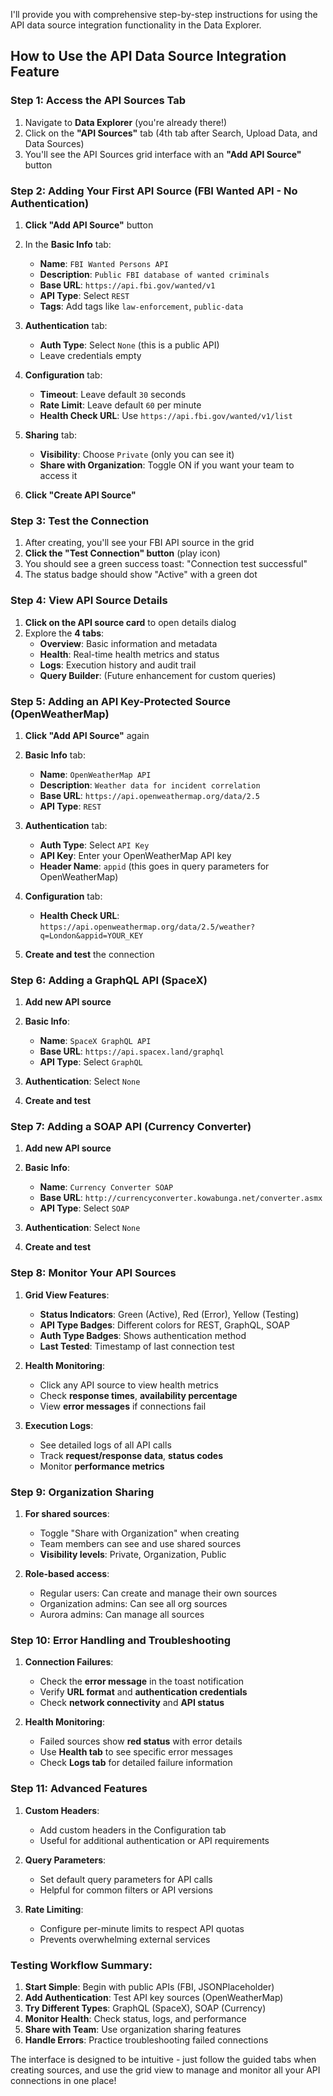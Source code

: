 I'll provide you with comprehensive step-by-step instructions for using the API data source integration functionality in the Data Explorer.

## How to Use the API Data Source Integration Feature

### Step 1: Access the API Sources Tab
1. Navigate to **Data Explorer** (you're already there!)
2. Click on the **"API Sources"** tab (4th tab after Search, Upload Data, and Data Sources)
3. You'll see the API Sources grid interface with an **"Add API Source"** button

### Step 2: Adding Your First API Source (FBI Wanted API - No Authentication)

1. **Click "Add API Source"** button
2. In the **Basic Info** tab:
   - **Name**: `FBI Wanted Persons API`
   - **Description**: `Public FBI database of wanted criminals`
   - **Base URL**: `https://api.fbi.gov/wanted/v1`
   - **API Type**: Select `REST`
   - **Tags**: Add tags like `law-enforcement`, `public-data`

3. **Authentication** tab:
   - **Auth Type**: Select `None` (this is a public API)
   - Leave credentials empty

4. **Configuration** tab:
   - **Timeout**: Leave default `30` seconds
   - **Rate Limit**: Leave default `60` per minute
   - **Health Check URL**: Use `https://api.fbi.gov/wanted/v1/list`

5. **Sharing** tab:
   - **Visibility**: Choose `Private` (only you can see it)
   - **Share with Organization**: Toggle ON if you want your team to access it

6. **Click "Create API Source"**

### Step 3: Test the Connection
1. After creating, you'll see your FBI API source in the grid
2. **Click the "Test Connection" button** (play icon)
3. You should see a green success toast: "Connection test successful"
4. The status badge should show "Active" with a green dot

### Step 4: View API Source Details
1. **Click on the API source card** to open details dialog
2. Explore the **4 tabs**:
   - **Overview**: Basic information and metadata
   - **Health**: Real-time health metrics and status
   - **Logs**: Execution history and audit trail
   - **Query Builder**: (Future enhancement for custom queries)

### Step 5: Adding an API Key-Protected Source (OpenWeatherMap)

1. **Click "Add API Source"** again
2. **Basic Info** tab:
   - **Name**: `OpenWeatherMap API`
   - **Description**: `Weather data for incident correlation`
   - **Base URL**: `https://api.openweathermap.org/data/2.5`
   - **API Type**: `REST`

3. **Authentication** tab:
   - **Auth Type**: Select `API Key`
   - **API Key**: Enter your OpenWeatherMap API key
   - **Header Name**: `appid` (this goes in query parameters for OpenWeatherMap)

4. **Configuration** tab:
   - **Health Check URL**: `https://api.openweathermap.org/data/2.5/weather?q=London&appid=YOUR_KEY`

5. **Create and test** the connection

### Step 6: Adding a GraphQL API (SpaceX)

1. **Add new API source**
2. **Basic Info**:
   - **Name**: `SpaceX GraphQL API`
   - **Base URL**: `https://api.spacex.land/graphql`
   - **API Type**: Select `GraphQL`

3. **Authentication**: Select `None`
4. **Create and test**

### Step 7: Adding a SOAP API (Currency Converter)

1. **Add new API source**
2. **Basic Info**:
   - **Name**: `Currency Converter SOAP`
   - **Base URL**: `http://currencyconverter.kowabunga.net/converter.asmx`
   - **API Type**: Select `SOAP`

3. **Authentication**: Select `None`
4. **Create and test**

### Step 8: Monitor Your API Sources

1. **Grid View Features**:
   - **Status Indicators**: Green (Active), Red (Error), Yellow (Testing)
   - **API Type Badges**: Different colors for REST, GraphQL, SOAP
   - **Auth Type Badges**: Shows authentication method
   - **Last Tested**: Timestamp of last connection test

2. **Health Monitoring**:
   - Click any API source to view health metrics
   - Check **response times**, **availability percentage**
   - View **error messages** if connections fail

3. **Execution Logs**:
   - See detailed logs of all API calls
   - Track **request/response data**, **status codes**
   - Monitor **performance metrics**

### Step 9: Organization Sharing

1. **For shared sources**:
   - Toggle "Share with Organization" when creating
   - Team members can see and use shared sources
   - **Visibility levels**: Private, Organization, Public

2. **Role-based access**:
   - Regular users: Can create and manage their own sources
   - Organization admins: Can see all org sources
   - Aurora admins: Can manage all sources

### Step 10: Error Handling and Troubleshooting

1. **Connection Failures**:
   - Check the **error message** in the toast notification
   - Verify **URL format** and **authentication credentials**
   - Check **network connectivity** and **API status**

2. **Health Monitoring**:
   - Failed sources show **red status** with error details
   - Use **Health tab** to see specific error messages
   - Check **Logs tab** for detailed failure information

### Step 11: Advanced Features

1. **Custom Headers**:
   - Add custom headers in the Configuration tab
   - Useful for additional authentication or API requirements

2. **Query Parameters**:
   - Set default query parameters for API calls
   - Helpful for common filters or API versions

3. **Rate Limiting**:
   - Configure per-minute limits to respect API quotas
   - Prevents overwhelming external services

### Testing Workflow Summary:

1. **Start Simple**: Begin with public APIs (FBI, JSONPlaceholder)
2. **Add Authentication**: Test API key sources (OpenWeatherMap)
3. **Try Different Types**: GraphQL (SpaceX), SOAP (Currency)
4. **Monitor Health**: Check status, logs, and performance
5. **Share with Team**: Use organization sharing features
6. **Handle Errors**: Practice troubleshooting failed connections

The interface is designed to be intuitive - just follow the guided tabs when creating sources, and use the grid view to manage and monitor all your API connections in one place!

